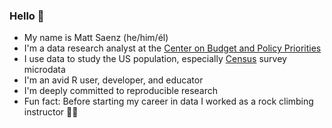 ### Hello :fox_face:

- My name is Matt Saenz (he/him/él)
- I'm a data research analyst at the [Center on Budget and Policy Priorities](https://www.cbpp.org)
- I use data to study the US population, especially [Census](https://www.census.gov) survey microdata
- I'm an avid R user, developer, and educator
- I'm deeply committed to reproducible research
- Fun fact: Before starting my career in data I worked as a rock climbing instructor :climbing_man:
